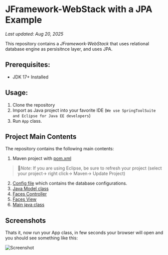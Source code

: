 # JFramework-WebStack with a JPA Example
_Last updated: Aug 20, 2025_

This repository contains a _JFramework-WebStack_ that uses relational database engine as persisitnce layer, and uses JPA.

## Prerequisites:
- JDK 17+ Installed

## Usage:
1. Clone the repository
2. Import as Java project into your favorite IDE (`We use SpringToolSuite and Eclipse for Java EE developers`)
3. Run `App` class.

## Project Main Contents 
The repository  contains the following main contents: 
1. Maven project with [pom.xml](pom.xml)
  > :page_facing_up:*Note*: If you are using Eclipse, be sure to refresh your project (select your project→ right click→ Maven→ Update Project)
2. [Config file](src/main/resources/config.properties) which contains the database configurations.
3. [Java Model class](src/main/java/com/app/person/Model.java)    
5. [Faces Controller](src/main/java/com/app/person/Controller.java) 
7. [Faces View](src/main/webapp/index.xhtml)   
8. [Main java class](src/main/java/com/app/App.java)  

## Screenshots
Thats it, now run your App class, in few seconds your browser will open and you should see something like this:

![Screenshot](screenshots/home.png)